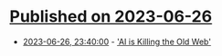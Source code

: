 # [Published on 2023-06-26](index.md)

* [2023-06-26, 23:40:00](https://tech.slashdot.org/story/23/06/26/216224/ai-is-killing-the-old-web?utm_source=rss1.0mainlinkanon&utm_medium=feed) - ['AI is Killing the Old Web'](https://tech.slashdot.org/story/23/06/26/216224/ai-is-killing-the-old-web?utm_source=rss1.0mainlinkanon&utm_medium=feed)

